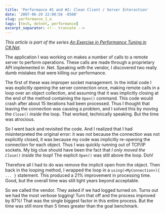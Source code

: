 ```yaml
---
title: 'Performance #1 and #2: Clean Client / Server Interaction'
date: '2007-06-29 22:00:56 -0500'
slug: performance_1_a
tags: [tech, dotnet, performance]
excerpt_separator: <!-- truncate -->
---
```


_This article is part of the series [An Exercise in Performance Tuning
in C#.Net](/archive/2007/06/25/an_exercise_in/)_.

The application I was working on makes a number of calls to a remote server to
perform operations. These calls are made through a proprietary API implemented
in .Net. Speaking with the vendor, I discovered two really dumb mistakes that
were killing our performance.

<!-- truncate -->

The first of these was improper socket management. In the initial code I was
explicitly opening the server connection once, making remote calls in a loop
over an object collection, and assuming that it was implicitly closing at the
end of the method containing the `Open()` command. This code would crash after
about 15 iterations had been processed. Thus I thought that leaving the
connection was causing a problem, and I solved this by moving the `Close()`
_inside_ the loop. That worked, technically speaking. But the time was
atrocious.

So I went back and revisited the code. And I realized that I had misinterpreted
the original error: it was not because the connection was not explicitly closed,
it was because my code was implicitly re-opening the connection for each object.
Thus I was quickly running out of TCP/IP sockets. My big clue should have been
the fact that _I only moved the `Close()` inside the loop_! The explicit
`Open()` was still above the loop. Doh!

Therefore all I had to do was remove the implicit open from the object. Then
back in the looping method, I wrapped the loop in a
`using(<MyConnection>){ ... }` statement. This produced a 21% improvement
in processing time. Good, but the overall time was still light years beyond
acceptable.

So we called the vendor. They asked if we had logged turned on. Turns out we had
the most verbose logging! Turn that off and the process improved by 87%! That
was the single biggest factor in this entire process. But the time was still
more than 5 times greater than the goal benchmark.
